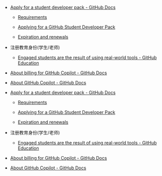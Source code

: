 - [Apply for a student developer pack - GitHub Docs](https://docs.github.com/en/education/explore-the-benefits-of-teaching-and-learning-with-github-education/use-github-for-your-schoolwork/apply-for-a-student-developer-pack)

  - [Requirements](https://docs.github.com/en/education/explore-the-benefits-of-teaching-and-learning-with-github-education/use-github-for-your-schoolwork/apply-for-a-student-developer-pack#requirements)

  - [Applying for a GitHub Student Developer Pack](https://docs.github.com/en/education/explore-the-benefits-of-teaching-and-learning-with-github-education/use-github-for-your-schoolwork/apply-for-a-student-developer-pack#applying-for-a-github-student-developer-pack)

  - [Expiration and renewals](https://docs.github.com/en/education/explore-the-benefits-of-teaching-and-learning-with-github-education/use-github-for-your-schoolwork/apply-for-a-student-developer-pack#expiration-and-renewals)

- 注册教育身份(学生/老师)

  - [Engaged students are the result of using real-world tools - GitHub Education](https://education.github.com/)



- [About billing for GitHub Copilot - GitHub Docs](https://docs.github.com/en/billing/managing-billing-for-github-copilot/about-billing-for-github-copilot)
- [About GitHub Copilot - GitHub Docs](https://docs.github.com/en/copilot/overview-of-github-copilot/about-github-copilot)

- [Apply for a student developer pack - GitHub Docs](https://docs.github.com/en/education/explore-the-benefits-of-teaching-and-learning-with-github-education/use-github-for-your-schoolwork/apply-for-a-student-developer-pack)

  - [Requirements](https://docs.github.com/en/education/explore-the-benefits-of-teaching-and-learning-with-github-education/use-github-for-your-schoolwork/apply-for-a-student-developer-pack#requirements)

  - [Applying for a GitHub Student Developer Pack](https://docs.github.com/en/education/explore-the-benefits-of-teaching-and-learning-with-github-education/use-github-for-your-schoolwork/apply-for-a-student-developer-pack#applying-for-a-github-student-developer-pack)

  - [Expiration and renewals](https://docs.github.com/en/education/explore-the-benefits-of-teaching-and-learning-with-github-education/use-github-for-your-schoolwork/apply-for-a-student-developer-pack#expiration-and-renewals)

- 注册教育身份(学生/老师)

  - [Engaged students are the result of using real-world tools - GitHub Education](https://education.github.com/)



- [About billing for GitHub Copilot - GitHub Docs](https://docs.github.com/en/billing/managing-billing-for-github-copilot/about-billing-for-github-copilot)
- [About GitHub Copilot - GitHub Docs](https://docs.github.com/en/copilot/overview-of-github-copilot/about-github-copilot)

